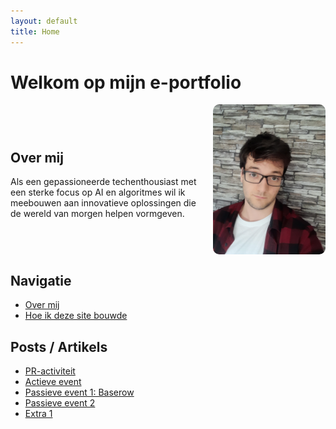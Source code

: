 ```yaml
---
layout: default
title: Home
---
```


# Welkom op mijn e-portfolio

<div style="display: flex; align-items: center; justify-content: space-between; gap: 20px;">
  <div style="flex: 1;">
    <h2>Over mij</h2>
    <p>Als een gepassioneerde techenthousiast met een sterke focus op AI en algoritmes wil ik meebouwen aan innovatieve oplossingen die de wereld van morgen helpen vormgeven.</p>
  </div>
  <img src="assets/img/20230913_124810.jpg" alt="Jensen Caestecker" style="width: 180px; border-radius: 10px;">
</div>

## Navigatie

- [Over mij](about.md)
- [Hoe ik deze site bouwde](2024-05-31-how-i-built-this.md)

## Posts / Artikels

- [PR-activiteit](posts/pr-activiteit.md)
- [Actieve event](posts/actieve-event.md)
- [Passieve event 1: Baserow](posts/2024-10-22-baserow.md)
- [Passieve event 2](posts/passieve-event-2.md)
- [Extra 1](posts/extra-1.md)
